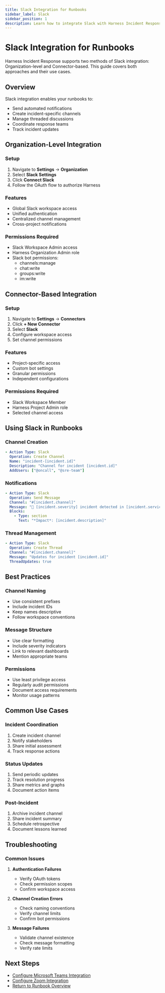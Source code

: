 ```yaml
---
title: Slack Integration for Runbooks
sidebar_label: Slack
sidebar_position: 1
description: Learn how to integrate Slack with Harness Incident Response Runbooks for automated incident communication and collaboration.
---
```


# Slack Integration for Runbooks

Harness Incident Response supports two methods of Slack integration: Organization-level and Connector-based. This guide covers both approaches and their use cases.

## Overview

Slack integration enables your runbooks to:
- Send automated notifications
- Create incident-specific channels
- Manage threaded discussions
- Coordinate response teams
- Track incident updates

## Organization-Level Integration

### Setup
1. Navigate to **Settings** → **Organization**
2. Select **Slack Settings**
3. Click **Connect Slack**
4. Follow the OAuth flow to authorize Harness

### Features
- Global Slack workspace access
- Unified authentication
- Centralized channel management
- Cross-project notifications

### Permissions Required
- Slack Workspace Admin access
- Harness Organization Admin role
- Slack bot permissions:
  * channels:manage
  * chat:write
  * groups:write
  * im:write

## Connector-Based Integration

### Setup
1. Navigate to **Settings** → **Connectors**
2. Click **+ New Connector**
3. Select **Slack**
4. Configure workspace access
5. Set channel permissions

### Features
- Project-specific access
- Custom bot settings
- Granular permissions
- Independent configurations

### Permissions Required
- Slack Workspace Member
- Harness Project Admin role
- Selected channel access

## Using Slack in Runbooks

### Channel Creation
```yaml
- Action Type: Slack
  Operation: Create Channel
  Name: "incident-[incident.id]"
  Description: "Channel for incident [incident.id]"
  AddUsers: ["@oncall", "@sre-team"]
```

### Notifications
```yaml
- Action Type: Slack
  Operation: Send Message
  Channel: "#[incident.channel]"
  Message: "🚨 [incident.severity] incident detected in [incident.service]"
  Blocks:
    - Type: section
      Text: "*Impact*: [incident.description]"
```

### Thread Management
```yaml
- Action Type: Slack
  Operation: Create Thread
  Channel: "#[incident.channel]"
  Message: "Updates for incident [incident.id]"
  ThreadUpdates: true
```

## Best Practices

### Channel Naming
- Use consistent prefixes
- Include incident IDs
- Keep names descriptive
- Follow workspace conventions

### Message Structure
- Use clear formatting
- Include severity indicators
- Link to relevant dashboards
- Mention appropriate teams

### Permissions
- Use least privilege access
- Regularly audit permissions
- Document access requirements
- Monitor usage patterns

## Common Use Cases

### Incident Coordination
1. Create incident channel
2. Notify stakeholders
3. Share initial assessment
4. Track response actions

### Status Updates
1. Send periodic updates
2. Track resolution progress
3. Share metrics and graphs
4. Document action items

### Post-Incident
1. Archive incident channel
2. Share incident summary
3. Schedule retrospective
4. Document lessons learned

## Troubleshooting

### Common Issues
1. **Authentication Failures**
   - Verify OAuth tokens
   - Check permission scopes
   - Confirm workspace access

2. **Channel Creation Errors**
   - Check naming conventions
   - Verify channel limits
   - Confirm bot permissions

3. **Message Failures**
   - Validate channel existence
   - Check message formatting
   - Verify rate limits

## Next Steps

- [Configure Microsoft Teams Integration](./teams.md)
- [Configure Zoom Integration](./zoom.md)
- [Return to Runbook Overview](../runbooks.md)
